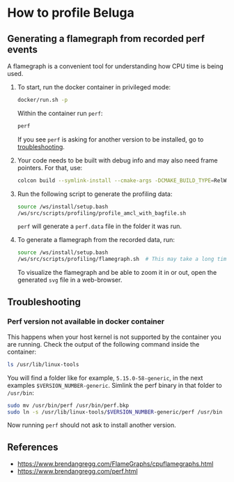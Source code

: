 # How to profile Beluga

## Generating a flamegraph from recorded perf events

A flamegraph is a convenient tool for understanding how CPU time is being used.

1. To start, run the docker container in privileged mode:
    ```bash
    docker/run.sh -p
    ```
    Within the container run `perf`:
    ```bash
    perf
    ```
    If you see `perf` is asking for another version to be installed, go to [troubleshooting](#perf-version-not-available-in-docker-container).

2. Your code needs to be built with debug info and may also need frame pointers.
    For that, use:
    ```bash
    colcon build --symlink-install --cmake-args -DCMAKE_BUILD_TYPE=RelWithDebInfo -DCMAKE_CXX_FLAGS="-fno-omit-frame-pointer"
    ```

3. Run the following script to generate the profiling data:
    ```bash
    source /ws/install/setup.bash
    /ws/src/scripts/profiling/profile_amcl_with_bagfile.sh
    ```
    `perf` will generate a `perf.data` file in the folder it was run.

4. To generate a flamegraph from the recorded data, run:
    ```bash
    source /ws/install/setup.bash
    /ws/src/scripts/profiling/flamegraph.sh  # This may take a long time
    ```
    To visualize the flamegraph and be able to zoom it in or out, open the generated `svg` file in a web-browser.

## Troubleshooting

### Perf version not available in docker container

This happens when your host kernel is not supported by the container you are running.
Check the output of the following command inside the container:

```bash
ls /usr/lib/linux-tools
```

You will find a folder like for example, `5.15.0-58-generic`, in the next examples `$VERSION_NUMBER-generic`.
Simlink the perf binary in that folder to `/usr/bin`:

```bash
sudo mv /usr/bin/perf /usr/bin/perf.bkp
sudo ln -s /usr/lib/linux-tools/$VERSION_NUMBER-generic/perf /usr/bin
```

Now running `perf` should not ask to install another version.

## References

- https://www.brendangregg.com/FlameGraphs/cpuflamegraphs.html
- https://www.brendangregg.com/perf.html

